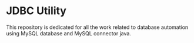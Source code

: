 <!DOCTYPE html>
<html>
<head>
  <title>JDBC Utility</title>
</head>
<body>
  <h1>JDBC Utility</h1>
  <p>This repository is dedicated for all the work related to database automation using MySQL database and MySQL connector java.</p>
</body>
</html>



